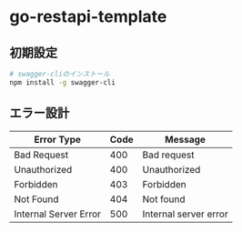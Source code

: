 # go-restapi-template

## 初期設定

```bash
# swagger-cliのインストール
npm install -g swagger-cli
```

## エラー設計

| Error Type            | Code | Message               |
| --------------------- | ---- | --------------------- |
| Bad Request           | 400  | Bad request           |
| Unauthorized          | 400  | Unauthorized          |
| Forbidden             | 403  | Forbidden             |
| Not Found             | 404  | Not found             |
| Internal Server Error | 500  | Internal server error |
